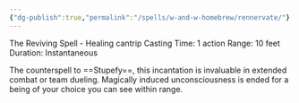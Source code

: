 ```yaml
---
{"dg-publish":true,"permalink":"/spells/w-and-w-homebrew/rennervate/"}
---
```


 The Reviving Spell - Healing cantrip 
 Casting Time: 1 action 
 Range: 10 feet 
 Duration: Instantaneous 
 
 The counterspell to ==Stupefy==, this incantation is invaluable in extended combat or team dueling. Magically induced unconsciousness is ended for a being of your choice you can see within range.